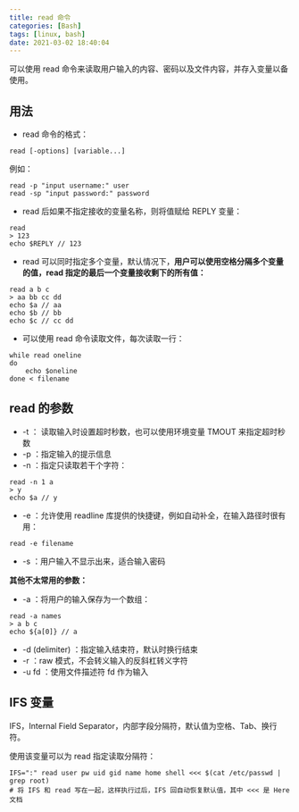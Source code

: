 ```yaml
---
title: read 命令
categories: [Bash]
tags: [linux, bash]
date: 2021-03-02 18:40:04
---
```


可以使用 read 命令来读取用户输入的内容、密码以及文件内容，并存入变量以备使用。

<!-- more -->

## 用法

- read 命令的格式：

```shell
read [-options] [variable...]
```

例如：

```shell
read -p "input username:" user
read -sp "input password:" password
```

- read 后如果不指定接收的变量名称，则将值赋给 REPLY 变量：

```shell
read
> 123
echo $REPLY // 123
```

- read 可以同时指定多个变量，默认情况下，**用户可以使用空格分隔多个变量的值，read 指定的最后一个变量接收剩下的所有值：**

```shell
read a b c
> aa bb cc dd
echo $a // aa
echo $b // bb
echo $c // cc dd
```

- 可以使用 read 命令读取文件，每次读取一行：

```shell
while read oneline
do
	echo $oneline
done < filename
```

## read 的参数

- -t ： 读取输入时设置超时秒数，也可以使用环境变量 TMOUT 来指定超时秒数
- -p ：指定输入的提示信息
- -n ：指定只读取若干个字符：

```shell
read -n 1 a
> y
echo $a // y
```

- -e ：允许使用 readline 库提供的快捷键，例如自动补全，在输入路径时很有用：

```shell
read -e filename
```

- -s ：用户输入不显示出来，适合输入密码

**其他不太常用的参数：**

- -a ：将用户的输入保存为一个数组：

```shell
read -a names
> a b c
echo ${a[0]} // a
```

- -d (delimiter) ：指定输入结束符，默认时换行结束
- -r ：raw 模式，不会转义输入的反斜杠转义字符
- -u fd ：使用文件描述符 fd 作为输入

## IFS 变量

IFS，Internal Field Separator，内部字段分隔符，默认值为空格、Tab、换行符。

使用该变量可以为 read 指定读取分隔符：

```shell
IFS=":" read user pw uid gid name home shell <<< $(cat /etc/passwd | grep root)
# 将 IFS 和 read 写在一起，这样执行过后，IFS 回自动恢复默认值，其中 <<< 是 Here 文档
```



